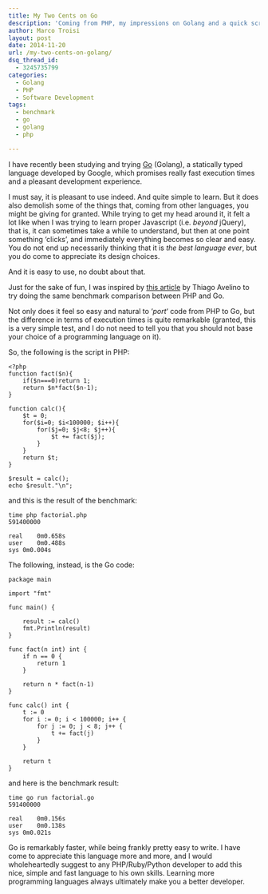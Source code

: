 ```yaml
---
title: My Two Cents on Go
description: 'Coming from PHP, my impressions on Golang and a quick script in both languages to test productivity and performance.'
author: Marco Troisi
layout: post
date: 2014-11-20
url: /my-two-cents-on-golang/
dsq_thread_id:
  - 3245735799
categories:
  - Golang
  - PHP
  - Software Development
tags:
  - benchmark
  - go
  - golang
  - php

---
```

I have recently been studying and trying [Go][1] (Golang), a statically typed language developed by Google, which promises really fast execution times and a pleasant development experience.

I must say, it is pleasant to use indeed. And quite simple to learn. But it does also demolish some of the things that, coming from other languages, you might be giving for granted. While trying to get my head around it, it felt a lot like when I was trying to learn proper Javascript (i.e. _beyond_ jQuery), that is, it can sometimes take a while to understand, but then at one point something &#8216;clicks&#8217;, and immediately everything becomes so clear and easy. You do not end up necessarily thinking that it is _the best language ever_, but you do come to appreciate its design choices. <!--more-->

And it is easy to use, no doubt about that.

Just for the sake of fun, I was inspired by [this article][2] by Thiago Avelino to try doing the same benchmark comparison between PHP and Go.

Not only does it feel so easy and natural to &#8216;_port_&#8216; code from PHP to Go, but the difference in terms of execution times is quite remarkable (granted, this is a very simple test, and I do not need to tell you that you should not base your choice of a programming language on it).

So, the following is the script in PHP:

    <?php
    function fact($n){
        if($n===0)return 1;
        return $n*fact($n-1);
    }

    function calc(){
        $t = 0;
        for($i=0; $i<100000; $i++){
            for($j=0; $j<8; $j++){
                $t += fact($j);
            }
        }
        return $t;
    }

    $result = calc();
    echo $result."\n";


and this is the result of the benchmark:

    time php factorial.php
    591400000

    real    0m0.658s
    user    0m0.488s
    sys 0m0.004s


The following, instead, is the Go code:

    package main

    import "fmt"

    func main() {

        result := calc()
        fmt.Println(result)
    }

    func fact(n int) int {
        if n == 0 {
            return 1
        }

        return n * fact(n-1)
    }

    func calc() int {
        t := 0
        for i := 0; i < 100000; i++ {
            for j := 0; j < 8; j++ {
                t += fact(j)
            }
        }

        return t
    }


and here is the benchmark result:

    time go run factorial.go
    591400000

    real    0m0.156s
    user    0m0.138s
    sys 0m0.021s


Go is remarkably faster, while being frankly pretty easy to write. I have come to appreciate this language more and more, and I would wholeheartedly suggest to any PHP/Ruby/Python developer to add this nice, simple and fast language to his own skills. Learning more programming languages always ultimately make you a better developer.

 [1]: http://www.golang.org
 [2]: http://avelino.xxx/2014/03/golang-c-and-python-the-benchmark-time
